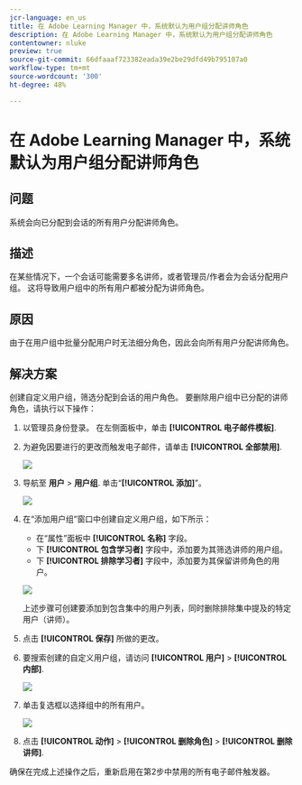 ```yaml
---
jcr-language: en_us
title: 在 Adobe Learning Manager 中，系统默认为用户组分配讲师角色
description: 在 Adobe Learning Manager 中，系统默认为用户组分配讲师角色
contentowner: nluke
preview: true
source-git-commit: 66dfaaaf723382eada39e2be29dfd49b795107a0
workflow-type: tm+mt
source-wordcount: '300'
ht-degree: 48%

---
```




# 在 Adobe Learning Manager 中，系统默认为用户组分配讲师角色

## 问题

系统会向已分配到会话的所有用户分配讲师角色。

## 描述

在某些情况下，一个会话可能需要多名讲师，或者管理员/作者会为会话分配用户组。 这将导致用户组中的所有用户都被分配为讲师角色。

## 原因

由于在用户组中批量分配用户时无法细分角色，因此会向所有用户分配讲师角色。

## 解决方案

创建自定义用户组，筛选分配到会话的用户角色。 要删除用户组中已分配的讲师角色，请执行以下操作：

1. 以管理员身份登录。 在左侧面板中，单击 **[!UICONTROL 电子邮件模板]**.
1. 为避免因要进行的更改而触发电子邮件，请单击 **[!UICONTROL 全部禁用]**.

   ![](assets/instructor-disable-all.png)

1. 导航至 **用户** > **用户组**. 单击“**[!UICONTROL 添加]**”。

   ![](assets/instructor-usergroups.png)

1. 在“添加用户组”窗口中创建自定义用户组，如下所示：

   * 在“属性”面板中 **[!UICONTROL 名称]** 字段。
   * 下 **[!UICONTROL 包含学习者]** 字段中，添加要为其筛选讲师的用户组。
   * 下 **[!UICONTROL 排除学习者]** 字段中，添加要为其保留讲师角色的用户。

   ![](assets/instructor-add-ug.png)

   上述步骤可创建要添加到包含集中的用户列表，同时删除排除集中提及的特定用户（讲师）。

1. 点击 **[!UICONTROL 保存]** 所做的更改。
1. 要搜索创建的自定义用户组，请访问 **[!UICONTROL 用户]** > **[!UICONTROL 内部]**.

   ![](assets/instructor-custom-ug.png)

1. 单击复选框以选择组中的所有用户。

   ![](assets/instructor-bulk-ug.png)

1. 点击 **[!UICONTROL 动作]** > **[!UICONTROL 删除角色]** > **[!UICONTROL 删除讲师]**.

确保在完成上述操作之后，重新启用在第2步中禁用的所有电子邮件触发器。
